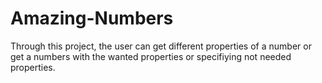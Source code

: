 # Amazing-Numbers

Through this project, the user can get different properties of a number or get a numbers with the wanted properties or specifiying not needed properties.
